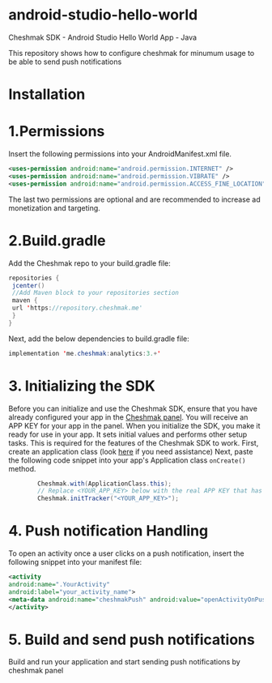 # android-studio-hello-world
Cheshmak SDK - Android Studio Hello World App - Java

This repository shows how to configure cheshmak for minumum usage to be able to send push notifications


# Installation

# 1.Permissions

Insert the following permissions into your AndroidManifest.xml file.

```xml
​<uses-permission android:name="android.permission.INTERNET" />​
​<uses-permission android:name="android.permission.VIBRATE" />​
<uses-permission android:name="android.permission.ACCESS_FINE_LOCATION" />
```
The last two permissions are optional and are recommended to increase ad monetization and targeting.

# 2.Build.gradle
Add the Cheshmak repo to your build.gradle file:

```java
repositories {
 jcenter()
 //Add Maven block to your repositories section
 maven {
 url 'https://repository.cheshmak.me'
 }
}
```

Next, add the below dependencies to build.gradle file:

```java
implementation 'me.cheshmak:analytics:3.+'

```

 # 3. Initializing the SDK
 Before you can initialize and use the Cheshmak SDK, ensure that you have already configured your app in the [Cheshmak panel](https://panel.cheshmak.me). You will receive an APP KEY for your app in the panel.
When you initialize the SDK, you make it ready for use in your app. It sets initial values and performs other setup tasks. This is required for the features of the Cheshmak SDK to work.
First, create an application class (look [here](https://stackoverflow.com/questions/12834379/extending-android-application-class) if you need assistance)
Next, paste the following code snippet into your app's Application class ```onCreate()``` method.
```java
        Cheshmak.with(ApplicationClass.this);
        // Replace <YOUR_APP_KEY> below with the real APP KEY that has been provided in the panel
        Cheshmak.initTracker("<YOUR_APP_KEY>");
```


# 4. Push notification Handling

To open an activity once a user clicks on a push notification, insert the following snippet into your manifest file:

```xml
​<activity
android:name=".YourActivity"​
android:label="your_activity_name">​
​<meta-data android:name="cheshmakPush" android:value="openActivityOnPush"/>​
​</activity>
```

# 5. Build and send push notifications
Build and run your application and start sending push notifications by cheshmak panel
